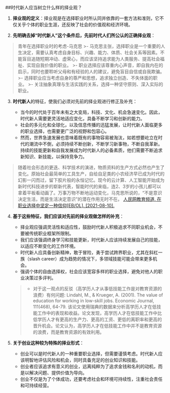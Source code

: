 ##时代新人应当树立什么样的择业观？

1. **择业观的定义**：择业观是在选择职业时所认同并依靠的一套方法和准则，它不仅关乎个体的职业生涯，还反映了社会的价值观和经济环境。

2. **先明确去掉“时代新人”这个条件后，先前时代人们所公认的正确择业观**：
>青年在选择职业时的考虑-马克思
    >- 马克思主张，选择职业是一个重要的人生决定，需要认真考虑自身目标、兴趣、能力、体质、社会关系等因素。不能盲目追随短期冲动、虚荣心，而应该坚持追求能为人类服务、提高社会福祉、实现自我价值的职业。
    >- 职业选择应该尊重内心声音，即自我内在的启示，同时也要聆听父母和有经验的人的建议，避免盲目自信或自我欺骗。
    >- 选择职业应当考虑自身的尊严和思想，追求独立创造、不失体面的职业。
    >- 关注抽象真理与生活实践的关系，选择一种坚守原则、深入实际的职业。

3. **时代新人**的特征，使我们必须对先前的择业观进行修正及补充：

    - 当今的时代处于百年未有之大变局，科技、文化、机会急速变化。因此，时代新人需要更灵活地适应变化，具备不断学习和创新的能力。
    - 社会的多元化和全球化，以及信息传播的迅猛发展，让时代新人面临更多的职业选择，也需要更广泛的视野和包容心。
    - 然而，世界急速发展也意味着既有的事物容易被淘汰，如若想要屹立在时代的潮流中不倒，必须持续不断创新，不断学习新事物，不断自我革新。持续的技能更新和自我发展成为时代新人的必备素质，他们需要不断追求新知识、新技能，以保持竞争力。
>随着社会形态的更迭、科学技术的演进，物质资料的生产方式必然也产生了变化。原始社会最简单的工具生产，自给自足类的小农经济早已成为时代的幻影一闪而过，留下胶片般的永恒记忆。现今的云计算、人工智能开始成为新时代科技进步的崭新代表，智能时代的来临，连2、3岁的小孩儿都可以拿着平板看动画了。万事万物不断地运动变化，马克思所说的，“不是意识决定生活，而是生活决定意识”的潜在作用无时不在。
[人民网教育频道. 在职业选择中坚定一种信仰[EB/OL]. [2021-08-10]. ](http://opinion.people.com.cn/n1/2021/0728/c438450-32173030.html.)

4. **基于这些特征，我们应该对先前的择业观做怎样的补充**：

    - 择业观应强调灵活性和适应性，鼓励时代新人积极追求不同职业机会，不要被传统职业框架所限制。
    - 我们应该强调终身学习和技能更新，时代新人应该持续发展自己的技能，以适应不断变化的工作环境。
    - 时代新人应具备创新精神，敢于冒险，勇于尝试跨界职业，尤其在斜杠一族（slash career）成为趋势的情况下，多领域技能可能会带来更多机会。
    - 强调个体的自由选择权，社会应该宽容多样的职业选择，避免对他人的职业决策过多评判。
    >- 对于这一观点的反驳（高学历人才从事低技能工作是对教育资源的浪费）有何问题:
    Lindahl, M., & Krueger, A. (2001). The value of education for working in low-skill jobs. Economic Journal, 111(468), 64-79.
    >该论文使用瑞典的数据来分析高学历人才在低技能工作中的表现和收益。论文发现，高学历人才在低技能工作中比低学历人才有更高的生产力、更高的工资、更低的离职率和更高的晋升机会。论文认为，高学历人才在低技能工作中并不是教育资源的浪费，而是教育资源的有效利用。
  

5. **关于创业这种较为特殊的择业形式**：

    - 创业可以是时代新人的一种重要职业选择，但需要谨慎考虑。时代新人应该明智地评估风险和机会，同时具备充足的创业知识和技能。
    - 创业者应该追求有意义的创业，远离纯粹为了追求金钱和名利的动机，而是以解决问题、提供价值为导向。
    - 创业不仅是为了个体成功，还要考虑社会和环境可持续性，注重社会责任和可持续经营。